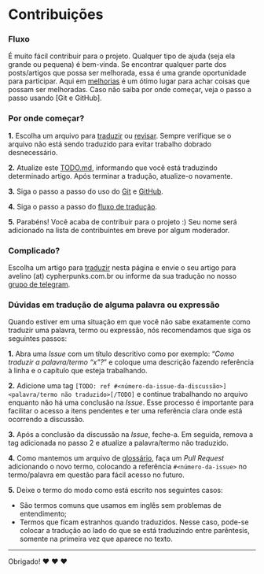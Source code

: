 # Contribuições

### Fluxo

É muito fácil contribuir para o projeto. Qualquer tipo de ajuda (seja ela grande ou pequena) é bem-vinda. Se encontrar qualquer parte dos posts/artigos que possa ser melhorada, essa é uma grande oportunidade para participar. Aqui em [melhorias] é um ótimo lugar para achar coisas que possam ser melhoradas. Caso não saiba por onde começar, veja o passo a passo usando [Git e GitHub].

### Por onde começar?

**1.** Escolha um arquivo para [traduzir] ou [revisar]. Sempre verifique se o arquivo não está sendo traduzido para evitar trabalho dobrado desnecessário.

**2.** Atualize este [TODO.md], informando que você está traduzindo determinado artigo. Após terminar a tradução, atualize-o novamente.

**3.** Siga o passo a passo do uso do [Git] e [GitHub].

**4.** Siga o passo a passo do [fluxo de tradução].

**5.** Parabéns! Você acaba de contribuir para o projeto :) Seu nome será adicionado na lista de contribuintes em breve por algum moderador.

### Complicado?

Escolha um artigo para [traduzir] nesta página e envie o seu artigo para avelino (at) cypherpunks.com.br ou informe da sua tradução no nosso [grupo de telegram].

### Dúvidas em tradução de alguma palavra ou expressão

Quando estiver em uma situação em que você não sabe exatamente como traduzir uma palavra, termo ou expressão, nós recomendamos que siga os seguintes passos:

**1.** Abra uma _Issue_ com um título descritivo como por exemplo: “_Como traduzir a palavra/termo “x”?_” e coloque uma descrição fazendo referência à linha e o capítulo que esteja trabalhando.

**2.** Adicione uma tag `[TODO: ref #<número-da-issue-da-discussão>]<palavra/termo não traduzido>[/TODO]` e continue trabalhando no arquivo enquanto não há uma conclusão na _Issue_. Esse processo é importante para facilitar o acesso a itens pendentes e ter uma referência clara onde está ocorrendo a discussão.

**3.** Após a conclusão da discussão na _Issue_, feche-a. Em seguida, remova a tag adicionada no passo 2 e atualize a palavra/termo não traduzido.

**4.** Como mantemos um arquivo de [glossário], faça um _Pull Request_ adicionando o novo termo, colocando a referência `#<número-da-issue>` no termo/palavra em questão para fácil acesso no futuro.

**5.** Deixe o termo do modo como está escrito nos seguintes casos:
-  São termos comuns que usamos em inglês sem problemas de entendimento;
-  Termos que ficam estranhos quando traduzidos. Nesse caso, pode-se colocar a tradução ao lado do que se está traduzindo entre parêntesis, somente na primeira vez que aparece no texto.

***

Obrigado! :heart: :heart: :heart:


[melhorias]: https://github.com/cypherpunksbr/cypherpunks.com.br/issues?q=is%3Aopen+is%3Aissue+label%3Amelhorias
[Git]: ../documentacao/GIT.md
[GitHub]: ../documentacao/GITGITHUB.md
[traduzir]: https://github.com/cypherpunksbr/cypherpunks.com.br/tree/master/todo
[revisar]: https://github.com/cypherpunksbr/cypherpunks.com.br/tree/master/site
[TODO.md]: README.md
[fluxo de tradução]: FLUXO-TRADUCAO.md
[grupo de telegram]: https://t.me/criptologia
[glossário]: GLOSSARIO.md
